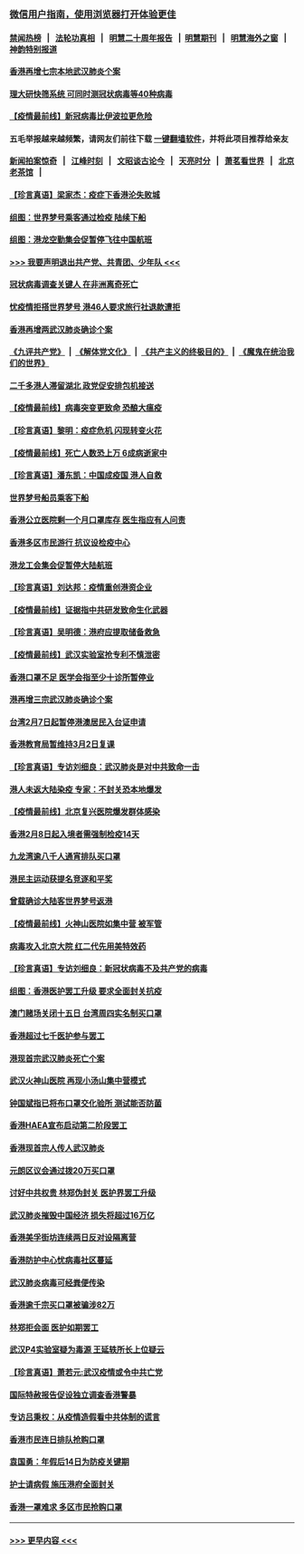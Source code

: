 ### [微信用户指南，使用浏览器打开体验更佳](https://github.com/gfw-breaker/banned-news1/blob/master/indexes/wechat-guide.md?t=0)
#### [禁闻热榜](热点新闻.md?t=0)  &nbsp;&nbsp;|&nbsp;&nbsp; [法轮功真相](https://github.com/gfw-breaker/truth/blob/master/README.md?t=0) &nbsp;&nbsp;|&nbsp;&nbsp; [明慧二十周年报告](https://github.com/gfw-breaker/mh-reports/blob/master/README.md?t=0) &nbsp;&nbsp;|&nbsp;&nbsp;[明慧期刊](https://github.com/gfw-breaker/mh-qikan) &nbsp;&nbsp;|&nbsp;&nbsp; [明慧海外之窗](https://github.com/gfw-breaker/mh-news/blob/master/README.md?t=0) &nbsp;&nbsp;|&nbsp;&nbsp; [神韵特别报道](https://github.com/gfw-breaker/mh-news/blob/master/shenyun.md?t=0)
#### [香港再增七宗本地武汉肺炎个案](../pages/nsc415/n11862405.md?t=02130311) 
#### [理大研快筛系统 可同时测冠状病毒等40种病毒](../pages/nsc415/n11862376.md?t=02130311) 
#### [【疫情最前线】新冠病毒比伊波拉更危险](../pages/nsc415/n11862199.md?t=02130311) 
#### 五毛举报越来越频繁，请网友们前往下载 [一键翻墙软件](https://github.com/gfw-breaker/ssr-accounts)，并将此项目推荐给亲友
#### [新闻拍案惊奇](https://github.com/gfw-breaker/banned-news1/blob/master/pages/link4.md) &nbsp;&nbsp;|&nbsp;&nbsp; [江峰时刻](https://github.com/gfw-breaker/banned-news1/blob/master/pages/link4.md) &nbsp;&nbsp;|&nbsp;&nbsp; [文昭谈古论今](https://github.com/gfw-breaker/banned-news1/blob/master/pages/link4.md) &nbsp;&nbsp;|&nbsp;&nbsp; [天亮时分](https://github.com/gfw-breaker/banned-news1/blob/master/pages/link4.md) &nbsp;&nbsp;|&nbsp;&nbsp; [萧茗看世界](https://github.com/gfw-breaker/banned-news1/blob/master/pages/link4.md) &nbsp;&nbsp;|&nbsp;&nbsp; [北京老茶馆](https://github.com/gfw-breaker/banned-news1/blob/master/pages/link4.md) &nbsp;&nbsp;|&nbsp;&nbsp; 
#### [【珍言真语】梁家杰：疫症下香港沦失败城](../pages/nsc415/n11861588.md?t=02130311) 
#### [组图：世界梦号乘客通过检疫 陆续下船](../pages/nsc415/n11858302.md?t=02130311) 
#### [组图：港龙空勤集会促暂停飞往中国航班](../pages/nsc415/n11858190.md?t=02130311) 
#### [>>> 我要声明退出共产党、共青团、少年队 <<<](https://github.com/begood0513/goodnews/blob/master/quit/letter.md) 
#### [冠状病毒调查关键人 在非洲离奇死亡](../pages/nsc415/n11859798.md?t=02130311) 
#### [忧疫情拒搭世界梦号 港46人要求旅行社退款遭拒](../pages/nsc415/n11859849.md?t=02130311) 
#### [香港再增两武汉肺炎确诊个案](../pages/nsc415/n11859833.md?t=02130311) 
#### [《九评共产党》](https://github.com/begood0513/9ping.md/blob/master/README.md) &nbsp;|&nbsp; [《解体党文化》](../../../../jtdwh.md/blob/master/README.md)  &nbsp;|&nbsp; [《共产主义的终极目的》](../../../../gczydzjmd.md/blob/master/README.md) &nbsp;|&nbsp; [《魔鬼在统治我们的世界》](../../../../mgztzwmdsj.md/blob/master/README.md) 
#### [二千多港人滞留湖北 政党促安排包机接送](../pages/nsc415/n11859831.md?t=02130311) 
#### [【疫情最前线】病毒突变更致命 恐酿大瘟疫](../pages/nsc415/n11859604.md?t=02130311) 
#### [【珍言真语】黎明：疫症危机 闪现转变火花](../pages/nsc415/n11859199.md?t=02130311) 
#### [【疫情最前线】死亡人数恐上万 6成病逝家中](../pages/nsc415/n11856687.md?t=02130311) 
#### [【珍言真语】潘东凯：中国成疫国 港人自救](../pages/nsc415/n11856962.md?t=02130311) 
#### [世界梦号船员乘客下船](../pages/nsc415/n11856883.md?t=02130311) 
#### [香港公立医院剩一个月口罩库存 医生指应有人问责](../pages/nsc415/n11856875.md?t=02130311) 
#### [香港多区市民游行 抗议设检疫中心](../pages/nsc415/n11856866.md?t=02130311) 
#### [港龙工会集会促暂停大陆航班](../pages/nsc415/n11856840.md?t=02130311) 
#### [【珍言真语】刘达邦：疫情重创港资企业](../pages/nsc415/n11854274.md?t=02130311) 
#### [【疫情最前线】证据指中共研发致命生化武器](../pages/nsc415/n11853087.md?t=02130311) 
#### [【珍言真语】吴明德：港府应提取储备救急](../pages/nsc415/n11852734.md?t=02130311) 
#### [【疫情最前线】武汉实验室抢专利不慎泄密](../pages/nsc415/n11850310.md?t=02130311) 
#### [香港口罩不足 医学会指至少十诊所暂停业](../pages/nsc415/n11850301.md?t=02130311) 
#### [港再增三宗武汉肺炎确诊个案](../pages/nsc415/n11850328.md?t=02130311) 
#### [台湾2月7日起暂停港澳居民入台证申请](../pages/nsc415/n11850304.md?t=02130311) 
#### [香港教育局暂维持3月2日复课](../pages/nsc415/n11850260.md?t=02130311) 
#### [【珍言真语】专访刘细良：武汉肺炎是对中共致命一击](../pages/nsc415/n11849934.md?t=02130311) 
#### [港人未返大陆染疫 专家：不封关恐本地爆发](../pages/nsc415/n11848021.md?t=02130311) 
#### [【疫情最前线】北京复兴医院爆发群体感染](../pages/nsc415/n11847626.md?t=02130311) 
#### [香港2月8日起入境者需强制检疫14天](../pages/nsc415/n11847658.md?t=02130311) 
#### [九龙湾逾八千人通宵排队买口罩](../pages/nsc415/n11847647.md?t=02130311) 
#### [港民主运动获提名竞逐和平奖](../pages/nsc415/n11847633.md?t=02130311) 
#### [曾载确诊大陆客世界梦号返港](../pages/nsc415/n11847608.md?t=02130311) 
#### [【疫情最前线】火神山医院如集中营 被军管](../pages/nsc415/n11847524.md?t=02130311) 
#### [病毒攻入北京大院 红二代先用美特效药](../pages/nsc415/n11847427.md?t=02130311) 
#### [【珍言真语】专访刘细良：新冠状病毒不及共产党的病毒](../pages/nsc415/n11847164.md?t=02130311) 
#### [组图：香港医护罢工升级 要求全面封关抗疫](../pages/nsc415/n11844107.md?t=02130311) 
#### [澳门赌场关闭十五日 台湾周四实名制买口罩](../pages/nsc415/n11845083.md?t=02130311) 
#### [香港超过七千医护参与罢工](../pages/nsc415/n11845051.md?t=02130311) 
#### [港现首宗武汉肺炎死亡个案](../pages/nsc415/n11844998.md?t=02130311) 
#### [武汉火神山医院 再现小汤山集中营模式](../pages/nsc415/n11844763.md?t=02130311) 
#### [钟国斌指已将布口罩交化验所 测试能否防菌](../pages/nsc415/n11842783.md?t=02130311) 
#### [香港HAEA宣布启动第二阶段罢工](../pages/nsc415/n11842723.md?t=02130311) 
#### [香港现首宗人传人武汉肺炎](../pages/nsc415/n11842766.md?t=02130311) 
#### [元朗区议会通过拨20万买口罩](../pages/nsc415/n11842754.md?t=02130311) 
#### [讨好中共权贵 林郑伪封关 医护界罢工升级](../pages/nsc415/n11842359.md?t=02130311) 
#### [武汉肺炎摧毁中国经济 损失将超过16万亿](../pages/nsc415/n11839723.md?t=02130311) 
#### [香港美孚街坊连续两日反对设隔离营](../pages/nsc415/n11839962.md?t=02130311) 
#### [香港防护中心忧病毒社区蔓延](../pages/nsc415/n11839933.md?t=02130311) 
#### [武汉肺炎病毒可经粪便传染](../pages/nsc415/n11839939.md?t=02130311) 
#### [香港逾千宗买口罩被骗涉82万](../pages/nsc415/n11839914.md?t=02130311) 
#### [林郑拒会面 医护如期罢工](../pages/nsc415/n11839892.md?t=02130311) 
#### [武汉P4实验室疑为毒源 王延轶所长上位疑云](../pages/nsc415/n11835543.md?t=02130311) 
#### [【珍言真语】萧若元:武汉疫情或令中共亡党](../pages/nsc415/n11829394.md?t=02130311) 
#### [国际特赦报告促设独立调查香港警暴](../pages/nsc415/n11833845.md?t=02130311) 
#### [专访吕秉权：从疫情造假看中共体制的谎言](../pages/nsc415/n11833813.md?t=02130311) 
#### [香港市民连日排队抢购口罩](../pages/nsc415/n11833794.md?t=02130311) 
#### [袁国勇：年假后14日为防疫关键期](../pages/nsc415/n11831088.md?t=02130311) 
#### [护士请病假 施压港府全面封关](../pages/nsc415/n11831030.md?t=02130311) 
#### [香港一罩难求 多区市民抢购口罩](../pages/nsc415/n11831002.md?t=02130311) 

----
#### [ >>> 更早内容 <<< ](../indexes/nsc415-earlier.md)
